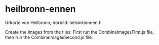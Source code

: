 # heilbronn-ennen
Urkarte von Heilbronn, Vorbild: helsinkiennen.fi

Create the images from the tiles:
First run the CombineImagesFirst.js file, then run the CombineImagesSecond.js file.

